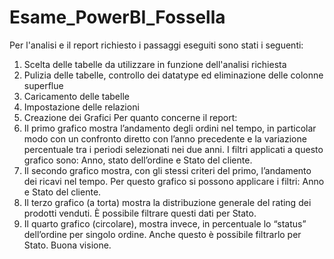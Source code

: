 # Esame_PowerBI_Fossella
Per l'analisi e il report richiesto i passaggi eseguiti sono stati i seguenti:
1)	Scelta delle tabelle da utilizzare in funzione dell'analisi richiesta
2)	Pulizia delle tabelle, controllo dei datatype ed eliminazione delle colonne superflue
3)	Caricamento delle tabelle
4)	Impostazione delle relazioni
5)	Creazione dei Grafici
Per quanto concerne il report:
1)	Il primo grafico mostra l’andamento degli ordini nel tempo, in particolar modo con un confronto diretto con l’anno precedente e la variazione percentuale tra i periodi selezionati nei due anni. I filtri applicati a questo grafico sono: Anno, stato dell’ordine e Stato del cliente. 
2)	Il secondo grafico mostra, con gli stessi criteri del primo, l’andamento dei ricavi nel tempo. Per questo grafico si possono applicare i filtri: Anno e Stato del cliente.
3)	Il terzo grafico (a torta) mostra la distribuzione generale del rating dei prodotti venduti. È possibile filtrare questi dati per Stato. 
4)	Il quarto grafico (circolare), mostra invece, in percentuale lo “status” dell’ordine per singolo ordine. Anche questo è possibile filtrarlo per Stato. 
Buona visione.

